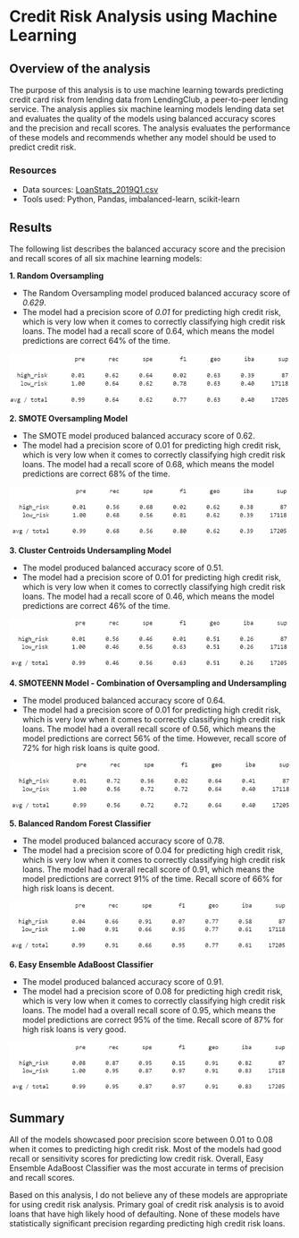 # Credit Risk Analysis using Machine Learning

## Overview of the analysis 
The purpose of this analysis is to use machine learning towards predicting credit card risk from lending data from LendingClub, a peer-to-peer lending service. The analysis applies six machine learning models lending data set and evaluates the quality of the models using balanced accuracy scores and the precision and recall scores. The analysis evaluates the performance of these models and recommends whether any model should be used to predict credit risk.

### Resources

- Data sources: [LoanStats_2019Q1.csv](https://github.com/hishamdewan/Credit_Risk_Analysis/blob/main/LoanStats_2019Q1.csv) 
- Tools used: Python, Pandas, imbalanced-learn, scikit-learn

## Results 
The following list describes the balanced accuracy score and the precision and recall scores of all six machine learning models:

**1. Random Oversampling**

- The Random Oversampling model produced balanced accuracy score of *0.629*.
- The model had a precision score of *0.01* for predicting high credit risk, which is very low when it comes to correctly classifying high credit risk loans. The model had a recall score of 0.64, which means the model predictions are correct 64% of the time. 

![naive_random_oversampling](/Images/naive_random_oversampling.png)

**2. SMOTE Oversampling Model**

- The SMOTE model produced balanced accuracy score of 0.62.
- The model had a precision score of 0.01 for predicting high credit risk, which is very low when it comes to correctly classifying high credit risk loans. The model had a recall score of 0.68, which means the model predictions are correct 68% of the time.

![SMOTE](/Images/SMOTE.png)

**3. Cluster Centroids Undersampling Model**

- The model produced balanced accuracy score of 0.51.
- The model had a precision score of 0.01 for predicting high credit risk, which is very low when it comes to correctly classifying high credit risk loans. The model had a recall score of 0.46, which means the model predictions are correct 46% of the time.

![undersampling](/Images/undersampling.png)

**4. SMOTEENN Model - Combination of Oversampling and Undersampling**

- The model produced balanced accuracy score of 0.64.
- The model had a precision score of 0.01 for predicting high credit risk, which is very low when it comes to correctly classifying high credit risk loans. The model had a overall recall score of 0.56, which means the model predictions are correct 56% of the time. However, recall score of 72% for high risk loans is quite good. 

![SMOTEENN_combination_over_and_under_sampling](/Images/SMOTEENN_combination_over_and_under_sampling.png)

**5. Balanced Random Forest Classifier**

- The model produced balanced accuracy score of 0.78.
- The model had a precision score of 0.04 for predicting high credit risk, which is very low when it comes to correctly classifying high credit risk loans. The model had a overall recall score of 0.91, which means the model predictions are correct 91% of the time. Recall score of 66% for high risk loans is decent. 

![balanced_random_forest_classifier](/Images/balanced_random_forest_classifier.png)

**6. Easy Ensemble AdaBoost Classifier**

- The model produced balanced accuracy score of 0.91.
- The model had a precision score of 0.08 for predicting high credit risk, which is very low when it comes to correctly classifying high credit risk loans. The model had a overall recall score of 0.95, which means the model predictions are correct 95% of the time. Recall score of 87% for high risk loans is very good. 

![easy_ensemble_adaboost_classifier](/Images/easy_ensemble_adaboost_classifier.png)


## Summary
All of the models showcased poor precision score between 0.01 to 0.08 when it comes to predicting high credit risk. Most of the models had good recall or sensitivity scores for predicting low credit risk. Overall, Easy Ensemble AdaBoost Classifier was the most accurate in terms of precision and recall scores. 

Based on this analysis, I do not believe any of these models are appropriate for using credit risk analysis. Primary goal of credit risk analysis is to avoid loans that have high likely hood of defaulting. None of these models have statistically significant precision regarding predicting high credit risk loans. 